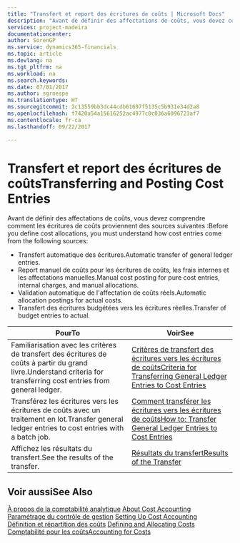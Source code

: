 ```yaml
---
title: "Transfert et report des écritures de coûts | Microsoft Docs"
description: "Avant de définir des affectations de coûts, vous devez comprendre d'où proviennent les écritures de coûts."
services: project-madeira
documentationcenter: 
author: SorenGP
ms.service: dynamics365-financials
ms.topic: article
ms.devlang: na
ms.tgt_pltfrm: na
ms.workload: na
ms.search.keywords: 
ms.date: 07/01/2017
ms.author: sgroespe
ms.translationtype: HT
ms.sourcegitcommit: 2c13559bb3dc44cdb61697f5135c5b931e34d2a8
ms.openlocfilehash: f7420a54a15616252ac4977c0c036a6096723af7
ms.contentlocale: fr-ca
ms.lasthandoff: 09/22/2017

---
```

# <a name="transferring-and-posting-cost-entries"></a><span data-ttu-id="e43d7-103">Transfert et report des écritures de coûts</span><span class="sxs-lookup"><span data-stu-id="e43d7-103">Transferring and Posting Cost Entries</span></span>
<span data-ttu-id="e43d7-104">Avant de définir des affectations de coûts, vous devez comprendre comment les écritures de coûts proviennent des sources suivantes :</span><span class="sxs-lookup"><span data-stu-id="e43d7-104">Before you define cost allocations, you must understand how cost entries come from the following sources:</span></span>  

-   <span data-ttu-id="e43d7-105">Transfert automatique des écritures.</span><span class="sxs-lookup"><span data-stu-id="e43d7-105">Automatic transfer of general ledger entries.</span></span>  
-   <span data-ttu-id="e43d7-106">Report manuel de coûts pour les écritures de coûts, les frais internes et les affectations manuelles.</span><span class="sxs-lookup"><span data-stu-id="e43d7-106">Manual cost posting for pure cost entries, internal charges, and manual allocations.</span></span>  
-   <span data-ttu-id="e43d7-107">Validation automatique de l'affectation de coûts réels.</span><span class="sxs-lookup"><span data-stu-id="e43d7-107">Automatic allocation postings for actual costs.</span></span>  
-   <span data-ttu-id="e43d7-108">Transfert des écritures budgétées vers les écritures réelles.</span><span class="sxs-lookup"><span data-stu-id="e43d7-108">Transfer of budget entries to actual.</span></span>  

|<span data-ttu-id="e43d7-109">**Pour**</span><span class="sxs-lookup"><span data-stu-id="e43d7-109">**To**</span></span>|<span data-ttu-id="e43d7-110">**Voir**</span><span class="sxs-lookup"><span data-stu-id="e43d7-110">**See**</span></span>|  
|------------|-------------|  
|<span data-ttu-id="e43d7-111">Familiarisation avec les critères de transfert des écritures de coûts à partir du grand livre.</span><span class="sxs-lookup"><span data-stu-id="e43d7-111">Understand criteria for transferring cost entries from general ledger.</span></span>|[<span data-ttu-id="e43d7-112">Critères de transfert des écritures vers les écritures de coûts</span><span class="sxs-lookup"><span data-stu-id="e43d7-112">Criteria for Transferring General Ledger Entries to Cost Entries</span></span>](finance-criteria-for-transferring-general-ledger-entries-to-cost-entries.md)|  
|<span data-ttu-id="e43d7-113">Transférez les écritures vers les écritures de coûts avec un traitement en lot.</span><span class="sxs-lookup"><span data-stu-id="e43d7-113">Transfer general ledger entries to cost entries with a batch job.</span></span>|[<span data-ttu-id="e43d7-114">Comment transférer les écritures vers les écritures de coûts</span><span class="sxs-lookup"><span data-stu-id="e43d7-114">How to: Transfer General Ledger Entries to Cost Entries</span></span>](finance-how-to-transfer-general-ledger-entries-to-cost-entries.md)|  
|<span data-ttu-id="e43d7-115">Affichez les résultats du transfert.</span><span class="sxs-lookup"><span data-stu-id="e43d7-115">See the results of the transfer.</span></span>|[<span data-ttu-id="e43d7-116">Résultats du transfert</span><span class="sxs-lookup"><span data-stu-id="e43d7-116">Results of the Transfer</span></span>](finance-results-of-the-transfer.md)|  

## <a name="see-also"></a><span data-ttu-id="e43d7-117">Voir aussi</span><span class="sxs-lookup"><span data-stu-id="e43d7-117">See Also</span></span>  
 <span data-ttu-id="e43d7-118">[À propos de la comptabilité analytique](finance-about-cost-accounting.md) </span><span class="sxs-lookup"><span data-stu-id="e43d7-118">[About Cost Accounting](finance-about-cost-accounting.md) </span></span>  
 <span data-ttu-id="e43d7-119">[Paramétrage du contrôle de gestion](finance-set-up-cost-accounting.md) </span><span class="sxs-lookup"><span data-stu-id="e43d7-119">[Setting Up Cost Accounting](finance-set-up-cost-accounting.md) </span></span>  
 <span data-ttu-id="e43d7-120">[Définition et répartition des coûts](finance-define-and-allocate-costs.md) </span><span class="sxs-lookup"><span data-stu-id="e43d7-120">[Defining and Allocating Costs](finance-define-and-allocate-costs.md) </span></span>  
 [<span data-ttu-id="e43d7-121">Comptabilité pour les coûts</span><span class="sxs-lookup"><span data-stu-id="e43d7-121">Accounting for Costs</span></span>](finance-manage-cost-accounting.md)

